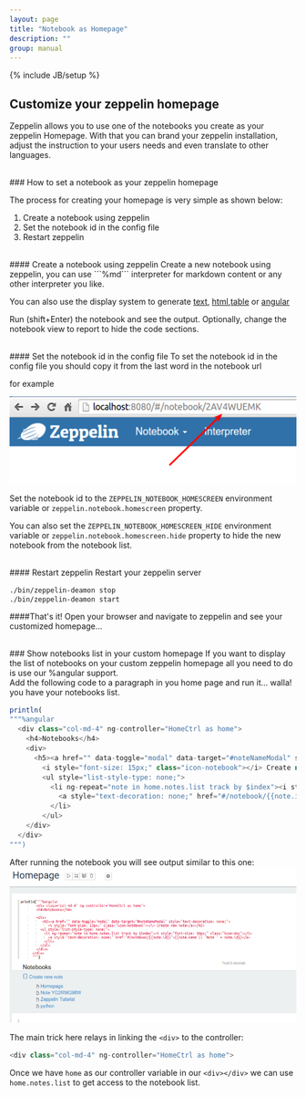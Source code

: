 ```yaml
---
layout: page
title: "Notebook as Homepage"
description: ""
group: manual
---
```

<!--
Licensed under the Apache License, Version 2.0 (the "License");
you may not use this file except in compliance with the License.
You may obtain a copy of the License at

http://www.apache.org/licenses/LICENSE-2.0

Unless required by applicable law or agreed to in writing, software
distributed under the License is distributed on an "AS IS" BASIS,
WITHOUT WARRANTIES OR CONDITIONS OF ANY KIND, either express or implied.
See the License for the specific language governing permissions and
limitations under the License.
-->
{% include JB/setup %}

## Customize your zeppelin homepage
 Zeppelin allows you to use one of the notebooks you create as your zeppelin Homepage.
 With that you can brand your zeppelin installation, 
 adjust the instruction to your users needs and even translate to other languages.

 <br />
### How to set a notebook as your zeppelin homepage

The process for creating your homepage is very simple as shown below:
 
 1. Create a notebook using zeppelin
 2. Set the notebook id in the config file
 3. Restart zeppelin
 
 <br />
#### Create a notebook using zeppelin
  Create a new notebook using zeppelin,
  you can use ```%md``` interpreter for markdown content or any other interpreter you like.
  
  You can also use the display system to generate [text](../displaysystem/display.html), 
  [html](../displaysystem/display.html#html),[table](../displaysystem/table.html) or
   [angular](../displaysystem/angular.html)

   Run (shift+Enter) the notebook and see the output. Optionally, change the notebook view to report to hide 
   the code sections.
     
   <br />
#### Set the notebook id in the config file
  To set the notebook id in the config file you should copy it from the last word in the notebook url 
  
  for example
  
  <img src="/assets/themes/zeppelin/img/screenshots/homepage_notebook_id.png" />

  Set the notebook id to the ```ZEPPELIN_NOTEBOOK_HOMESCREEN``` environment variable 
  or ```zeppelin.notebook.homescreen``` property. 
  
  You can also set the ```ZEPPELIN_NOTEBOOK_HOMESCREEN_HIDE``` environment variable 
  or ```zeppelin.notebook.homescreen.hide``` property to hide the new notebook from the notebook list.

  <br />
#### Restart zeppelin
  Restart your zeppelin server
  
  ```
  ./bin/zeppelin-deamon stop 
  ./bin/zeppelin-deamon start
  ```
  ####That's it! Open your browser and navigate to zeppelin and see your customized homepage...
    
  
<br />
### Show notebooks list in your custom homepage
If you want to display the list of notebooks on your custom zeppelin homepage all 
you need to do is use our %angular support.
  
  <br />
  Add the following code to a paragraph in you home page and run it... walla! you have your notebooks list.
  
  ```javascript
  println(
  """%angular 
    <div class="col-md-4" ng-controller="HomeCtrl as home">
      <h4>Notebooks</h4>
      <div>
        <h5><a href="" data-toggle="modal" data-target="#noteNameModal" style="text-decoration: none;">
          <i style="font-size: 15px;" class="icon-notebook"></i> Create new note</a></h5>
          <ul style="list-style-type: none;">
            <li ng-repeat="note in home.notes.list track by $index"><i style="font-size: 10px;" class="icon-doc"></i>
              <a style="text-decoration: none;" href="#/notebook/{{note.id}}">{{note.name || 'Note ' + note.id}}</a>
            </li>
          </ul>
      </div>
    </div>
  """)
  ```
  
  After running the notebook you will see output similar to this one:
  <img src="/assets/themes/zeppelin/img/screenshots/homepage_notebook_list.png" />
  
  The main trick here relays in linking the ```<div>``` to the controller:
  
  ```javascript
  <div class="col-md-4" ng-controller="HomeCtrl as home">
  ```
  
  Once we have ```home``` as our controller variable in our ```<div></div>``` 
  we can use ```home.notes.list``` to get access to the notebook list.